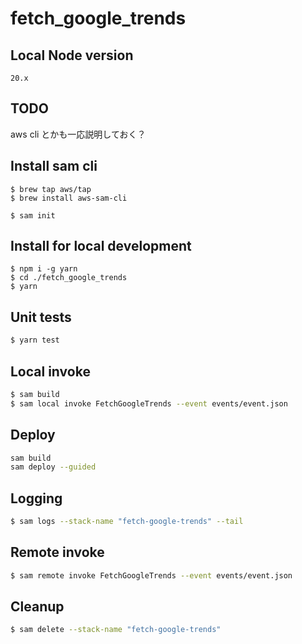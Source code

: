 # fetch_google_trends

## Local Node version
```
20.x
```

## TODO
aws cli とかも一応説明しておく？

## Install sam cli
```shell
$ brew tap aws/tap
$ brew install aws-sam-cli

$ sam init
```

## Install for local development

```shell
$ npm i -g yarn
$ cd ./fetch_google_trends
$ yarn
```

## Unit tests

```bash
$ yarn test
```

## Local invoke

```bash
$ sam build
$ sam local invoke FetchGoogleTrends --event events/event.json
```


## Deploy

```bash
sam build
sam deploy --guided
```

## Logging

```bash
$ sam logs --stack-name "fetch-google-trends" --tail
```

## Remote invoke

```bash
$ sam remote invoke FetchGoogleTrends --event events/event.json
```

## Cleanup

```bash
$ sam delete --stack-name "fetch-google-trends"
```
